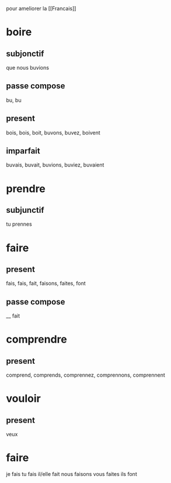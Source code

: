 pour ameliorer la [[Francais]]
# boire
## subjonctif
que nous buvions
## passe compose
bu, bu
## present
bois, bois, boit, buvons, buvez, boivent
## imparfait
buvais, buvait, buvions, buviez, buvaient
# prendre
## subjunctif
tu prennes
# faire
## present
fais, fais, fait, faisons, faites, font
## passe compose
__ fait
# comprendre
## present
comprend, comprends, comprennez, comprennons, comprennent

# vouloir
## present
veux
# faire
je fais
tu fais
il/elle fait
nous faisons
vous faites
ils font







